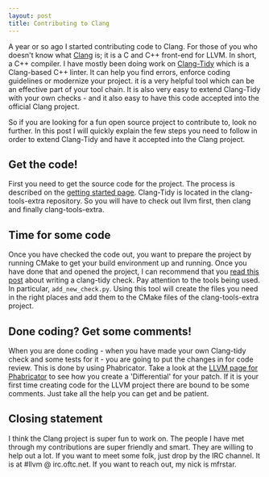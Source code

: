 ```yaml
---
layout: post
title: Contributing to Clang
---
```



A year or so ago I started contributing code to Clang. For those of you who doesn't know what [Clang](https://clang.llvm.org/) is; it is a C and C++ front-end for LLVM. In short, a C++ compiler. I have mostly been doing work on [Clang-Tidy](https://clang.llvm.org/extra/clang-tidy/) which is a Clang-based C++ linter. It can help you find errors, enforce coding guidelines or modernize your project. it is a very helpful tool which can be an effective part of your tool chain. It is also very easy to extend Clang-Tidy with your own checks - and it also easy to have this code accepted into the official Clang project. 

So if you are looking for a fun open source project to contribute to, look no further. In this post I will quickly explain the few steps you need to follow in order to extend Clang-Tidy and have it accepted into the Clang project.

Get the code!
-------------

First you need to get the source code for the project. The process is described on the [getting started page](https://clang.llvm.org/get_started.html). Clang-Tidy is located in the clang-tools-extra repository. So you will have to check out llvm first, then clang and finally clang-tools-extra. 

Time for some code
------------------
Once you have checked the code out, you want to prepare the project by running CMake to get your build environment up and running. Once you have done that and opened the project, I can recommend that you [read this post](https://clang.llvm.org/extra/clang-tidy/#writing-a-clang-tidy-check) about writing a clang-tidy check. Pay attention to the tools being used. In particular, `add_new_check.py`. Using this tool will create the files you need in the right places and add them to the CMake files of the clang-tools-extra project.

Done coding? Get some comments!
------------------------------
When you are done coding - when you have made your own Clang-tidy check and some tests for it - you are going to put the changes in for code review. This is done by using Phabricator. Take a look at the [LLVM page for Phabricator](https://llvm.org/docs/Phabricator.html) to see how you create a 'Differential' for your patch. If it is your first time creating code for the LLVM project there are bound to be some comments. Just take all the help you can get and be patient.

Closing statement
-----------------
I think the Clang project is super fun to work on. The people I have met through my contributions are super friendly and smart. They are willing to help out a lot. If you want to meet some folk, just drop by the IRC channel. It is at #llvm @ irc.oftc.net. If you want to reach out, my nick is mfrstar.
